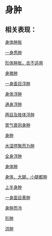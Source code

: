 # 身肿## 相关表现：[身体肿胀](https://zuoye.gmzyh.com/search?key=身体肿胀)[一身悉肿](https://zuoye.gmzyh.com/search?key=一身悉肿)[形体肿胀，衣不适用](https://zuoye.gmzyh.com/search?key=形体肿胀，衣不适用)[身微肿](https://zuoye.gmzyh.com/search?key=身微肿)[一身面目浮肿](https://zuoye.gmzyh.com/search?key=一身面目浮肿)[身体浮肿](https://zuoye.gmzyh.com/search?key=身体浮肿)[通身浮肿](https://zuoye.gmzyh.com/search?key=通身浮肿)[两目及肢体浮肿](https://zuoye.gmzyh.com/search?key=两目及肢体浮肿)[胃气衰则身肿](https://zuoye.gmzyh.com/search?key=胃气衰则身肿)[身肿](https://zuoye.gmzyh.com/search?key=身肿)[水湿停聚而为肿](https://zuoye.gmzyh.com/search?key=水湿停聚而为肿)[全身浮肿](https://zuoye.gmzyh.com/search?key=全身浮肿)[身体肿](https://zuoye.gmzyh.com/search?key=身体肿)[身体、大腿、小腿都肿](https://zuoye.gmzyh.com/search?key=身体、大腿、小腿都肿)[上半身肿](https://zuoye.gmzyh.com/search?key=上半身肿)[一身面目黄肿](https://zuoye.gmzyh.com/search?key=一身面目黄肿)[身肿而冷](https://zuoye.gmzyh.com/search?key=身肿而冷)[形肿](https://zuoye.gmzyh.com/search?key=形肿)[洪肿](https://zuoye.gmzyh.com/search?key=洪肿)